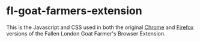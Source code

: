 # fl-goat-farmers-extension
This is the Javascript and CSS used in both the original [Chrome](https://chrome.google.com/webstore/detail/fallen-london-goat-farmer/biefkddpeaninjbkipkgnncpdlbddkfl) and [Firefox](https://addons.mozilla.org/en-US/firefox/addon/fallen-london-goat-farmers-ext/?src=search) versions of the Fallen London Goat Farmer's Browser Extension.
